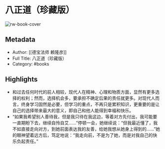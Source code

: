 # 八正道（珍藏版）

![rw-book-cover](https://wfqqreader-1252317822.image.myqcloud.com/cover/698/814698/s_814698.jpg)

## Metadata
- Author: [[德宝法师 赖隆彦]]
- Full Title: 八正道（珍藏版）
- Category: #books

## Highlights
- 和过去任何时代的前人相较，现代人在精神、心理和物质方面，显然有更多选择的权利；然而，选择机会多，要承担不确定后果的责任就更多。对现代人而言，终身学习固然是必要，但学习的重点，不再只是累积知识，更重要的是让自己的选择带来最大的意义，即自己和他人能得到幸福和快乐。
- “如果我希望别人善待我，但是我只待在我这边，等着对方先付出，我可能要一直期盼下去，继续自怜自艾……”停顿一会，她继续说：“但我最近懂了，我不如直接走向对方，到她前面表达我的友善，给她我想从她身上得到的……”她的眼神望着远方后，笃定地说：“我走向前，不是为了她，而是对我自己的快乐负起责任。”
